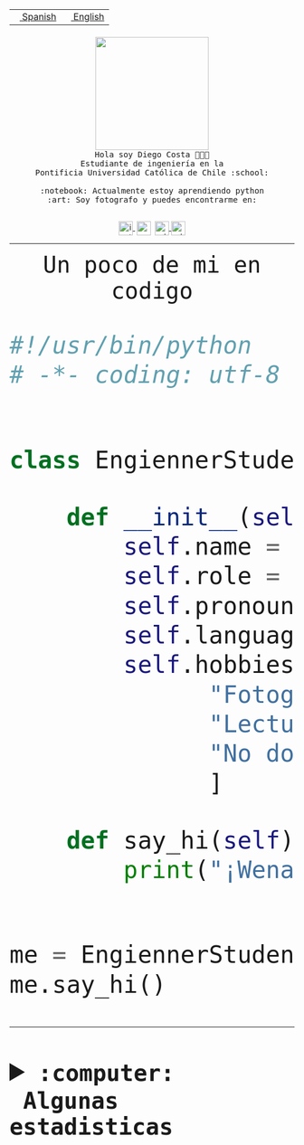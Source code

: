 <table border="0"  align="right">
 <tr><td><a href="README.md"><img src="https://upload.wikimedia.org/wikipedia/commons/thumb/8/89/Bandera_de_Espa%C3%B1a.svg/1200px-Bandera_de_Espa%C3%B1a.svg.png" height="10"> Spanish</a></td>
 <td><a href="README.en.md"><img src="https://upload.wikimedia.org/wikipedia/commons/a/a4/Flag_of_the_United_States.svg" height="10"> English</a></td></tr>
</table><br><br><br>


<p align="center">
  <img src="https://github.com/diegocostares/diegocostares/blob/main/Images/aaa2.gif?raw=true" height="200px">
  <br><samp>
    Hola soy Diego Costa 👨🏻‍💻<br>
    Estudiante de ingeniería en la <br>
    Pontificia Universidad Católica de Chile :school:<br>
  <br>
    :notebook: Actualmente estoy aprendiendo python <br>
    :art: Soy fotografo y puedes encontrarme en: <br>
  <br></samp>
  
</p>

<p align="center">
   <a href="https://instagram.com/diegocosta_no" target="blank">
    <img 
    align="center" src="https://cdn.jsdelivr.net/npm/simple-icons@3.0.1/icons/instagram.svg" alt="instagram" height="25px" width="25px" />
  </a>
  <a style="border: 3px solid; color: white;"href="https://t.me/diegocosta_no" target="blank">
  <img
  align="center" alt="Telegram" width="25px" src="https://icons-for-free.com/iconfiles/png/512/Telegram-1324888767380505522.png" />
</a>
<a href="https://api.whatsapp.com/send?phone=56971897835&text=Hola!" target="blank">
  <img
  align="center" alt="wtsp" width="25px" src="https://img.icons8.com/pastel-glyph/2x/whatsapp--v2.png" />
</a>
<a href="https://www.linkedin.com/in/diego-costa-786249213/" target="blank">
  <img
  align="center" alt="wtsp" width="25px" src="https://img.icons8.com/metro/452/linkedin.png" />
</a>

  </a>
</p>

---


<p align="center"><font size="25"><samp>Un poco de mi en codigo</samp></front></p>


```python
#!/usr/bin/python
# -*- coding: utf-8 -*-


class EngiennerStudent:

    def __init__(self):
        self.name = "Diego Costa"
        self.role = "Estudiante"
        self.pronouns = "he/him"
        self.language_spoken = ["es_CL", "en_US"]
        self.hobbies = [
              "Fotografia",
              "Lectura",
              "No dormir",
              ]

    def say_hi(self):
        print("¡Wena mundo!")


me = EngiennerStudent()
me.say_hi()
```
---
<details>
  <summary><b><samp>:computer: &nbsp;Algunas estadisticas</samp></b></summary>
  <br/></p>

<!--START_SECTION:waka-->
![Code Time](http://img.shields.io/badge/Code%20Time-700%20hrs%2015%20mins-blue)

**Soy nocturno 🦉** 

```text
🌞 Mañana     7 commits      ░░░░░░░░░░░░░░░░░░░░░░░░░   1.28% 
🌆 Día        181 commits    ████████░░░░░░░░░░░░░░░░░   33.03% 
🌃 Tarde      222 commits    ██████████░░░░░░░░░░░░░░░   40.51% 
🌙 Noche      138 commits    ██████░░░░░░░░░░░░░░░░░░░   25.18%

```
📅 **Soy más productivo los Miércoles** 

```text
Lunes        53 commits     ██░░░░░░░░░░░░░░░░░░░░░░░   9.67% 
Martes       69 commits     ███░░░░░░░░░░░░░░░░░░░░░░   12.59% 
Miércoles    132 commits    ██████░░░░░░░░░░░░░░░░░░░   24.09% 
Jueves       68 commits     ███░░░░░░░░░░░░░░░░░░░░░░   12.41% 
Viernes      54 commits     ██░░░░░░░░░░░░░░░░░░░░░░░   9.85% 
Sábado       71 commits     ███░░░░░░░░░░░░░░░░░░░░░░   12.96% 
Domingo      101 commits    ████░░░░░░░░░░░░░░░░░░░░░   18.43%

```


📊 **Esta semana me dediqué a** 

```text
🐱‍💻 Proyectos: 
login_MP                 8 hrs 24 mins       ████████████████░░░░░░░░░   63.54% 
WEB-perfiles             3 hrs 51 mins       ███████░░░░░░░░░░░░░░░░░░   29.1% 
ropmeme                  31 mins             █░░░░░░░░░░░░░░░░░░░░░░░░   3.94% 
Unknown Project          27 mins             ░░░░░░░░░░░░░░░░░░░░░░░░░   3.42%

```


 Last Updated on 16/10/2022 02:53:52 UTC
<!--END_SECTION:waka-->
  
  

<p align="center"> <img src="https://github-readme-stats.vercel.app/api?username=diegocostares&show_icons=true&theme=ayu-mirage" alt="abhisheknaiidu" /></p>
 
</details>
